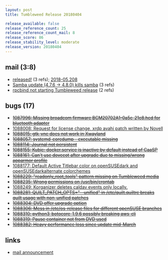 ```yaml
---
layout: post
title: Tumbleweed Release 20180404

release_available: false
release_reference_count: 25
release_reference_count_mail: 8
release_score: 86
release_stability_level: moderate
release_version: 20180404
---
```


## mail (3:8)

- [released!](https://lists.opensuse.org/opensuse-factory/2018-04/msg00353.html) (3 refs); [2018-05.208](https://lists.opensuse.org/opensuse-factory/2018-05/msg00208.html)
- [Samba update (4.7.6 -> 4.8.0) kills samba](https://lists.opensuse.org/opensuse-factory/2018-04/msg00278.html) (3 refs)
- [rpcbind not starting Tumbleweed release](https://lists.opensuse.org/opensuse-factory/2018-04/msg00288.html) (2 refs)

## bugs (17)

<!--more-->

- ~~[1087996: Missing broadcom firmware BCM20702A1-0a5c-21e8.hcd for bluetooth adapter](https://bugzilla.opensuse.org/show_bug.cgi?id=1087996)~~
- [1088008: Request for license change, xrdp avahi patch written by Novell](https://bugzilla.opensuse.org/show_bug.cgi?id=1088008)
- ~~[1088015: gtk-vnc does not work in Xwayland](https://bugzilla.opensuse.org/show_bug.cgi?id=1088015)~~
- ~~[1088057: systemd-coredump - executable missing](https://bugzilla.opensuse.org/show_bug.cgi?id=1088057)~~
- ~~[1088114: Journal not persistent](https://bugzilla.opensuse.org/show_bug.cgi?id=1088114)~~
- ~~[1088155: Kubic: docker.service is inactive by default instead of CaaSP](https://bugzilla.opensuse.org/show_bug.cgi?id=1088155)~~
- ~~[1088161: Can't use dovecot after upgrade due to missing/wrong apparmor profile](https://bugzilla.opensuse.org/show_bug.cgi?id=1088161)~~
- [1088177: Default Active Titlebar color on openSUSEdark and openSUSEdarkalternate colorchemes](https://bugzilla.opensuse.org/show_bug.cgi?id=1088177)
- ~~[1088229: "readonly_root_tools" pattern missing on Tumbleweed media](https://bugzilla.opensuse.org/show_bug.cgi?id=1088229)~~
- ~~[1088235: Wrong permissions on /usr/bin/crontab](https://bugzilla.opensuse.org/show_bug.cgi?id=1088235)~~
- [1088249: Korganizer deletes caldav events only locally.](https://bugzilla.opensuse.org/show_bug.cgi?id=1088249)
- ~~[1088281: QUILT_PATCH_OPTS="--unified" in /etc/quilt.quiltrc breaks quilt usage with non-unified patches](https://bugzilla.opensuse.org/show_bug.cgi?id=1088281)~~
- ~~[1088304: DVD offer upgrade option](https://bugzilla.opensuse.org/show_bug.cgi?id=1088304)~~
- ~~[1088306: Mess in /etc/os-release files for different openSUSE branches](https://bugzilla.opensuse.org/show_bug.cgi?id=1088306)~~
- ~~[1088310: python3-botocore-1.9.6 possibly breaking aws-cli](https://bugzilla.opensuse.org/show_bug.cgi?id=1088310)~~
- ~~[1088319: Pause container not from DVD used](https://bugzilla.opensuse.org/show_bug.cgi?id=1088319)~~
- ~~[1088382: Heavy performance loss since update mid-March](https://bugzilla.opensuse.org/show_bug.cgi?id=1088382)~~



## links

- [mail announcement](https://lists.opensuse.org/opensuse-factory/2018-04/msg00273.html)

